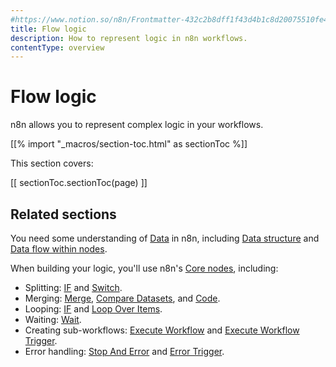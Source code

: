 ```yaml
---
#https://www.notion.so/n8n/Frontmatter-432c2b8dff1f43d4b1c8d20075510fe4
title: Flow logic
description: How to represent logic in n8n workflows.
contentType: overview
---
```


# Flow logic

n8n allows you to represent complex logic in your workflows.

[[% import "_macros/section-toc.html" as sectionToc %]]

This section covers:

[[ sectionToc.sectionToc(page) ]]

## Related sections

You need some understanding of [Data](/data/) in n8n, including [Data structure](/data/data-structure/) and [Data flow within nodes](/data/data-flow-nodes/).

When building your logic, you'll use n8n's [Core nodes](/integrations/builtin/core-nodes/), including:

* Splitting: [IF](/integrations/builtin/core-nodes/n8n-nodes-base.if/) and [Switch](/integrations/builtin/core-nodes/n8n-nodes-base.switch/).
* Merging: [Merge](/integrations/builtin/core-nodes/n8n-nodes-base.merge/), [Compare Datasets](/integrations/builtin/core-nodes/n8n-nodes-base.comparedatasets/), and [Code](/integrations/builtin/core-nodes/n8n-nodes-base.code/).
* Looping: [IF](/integrations/builtin/core-nodes/n8n-nodes-base.if/) and [Loop Over Items](/integrations/builtin/core-nodes/n8n-nodes-base.splitinbatches/).
* Waiting: [Wait](/integrations/builtin/core-nodes/n8n-nodes-base.wait/).
* Creating sub-workflows: [Execute Workflow](/integrations/builtin/core-nodes/n8n-nodes-base.executeworkflow/) and [Execute Workflow Trigger](/integrations/builtin/core-nodes/n8n-nodes-base.executeworkflowtrigger/).
* Error handling: [Stop And Error](/integrations/builtin/core-nodes/n8n-nodes-base.stopanderror/) and [Error Trigger](/integrations/builtin/core-nodes/n8n-nodes-base.errortrigger/).

